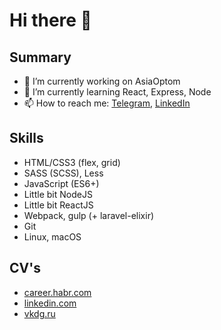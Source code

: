 # Hi there 👋
## Summary

* 🔭 I’m currently working on AsiaOptom
* 🌱 I’m currently learning React, Express, Node
* 📫 How to reach me: [Telegram](https://t.me/exportDefault), [LinkedIn](https://linkedin.com/in/vkgrd)

## Skills
* HTML/CSS3 (flex, grid)
* SASS (SCSS), Less
* JavaScript (ES6+)
* Little bit NodeJS
* Little bit ReactJS
* Webpack, gulp (+ laravel-elixir)
* Git
* Linux, macOS

## CV's
* [career.habr.com](https://career.habr.com/vkdg)
* [linkedin.com](https://linkedin.com/in/vkgrd)
* [vkdg.ru](https://vkdg.ru)




<!--
**vkdg/vkdg** is a ✨ _special_ ✨ repository because its `README.md` (this file) appears on your GitHub profile.

Here are some ideas to get you started:

- 🔭 I’m currently working on ...
- 🌱 I’m currently learning ...
- 👯 I’m looking to collaborate on ...
- 🤔 I’m looking for help with ...
- 💬 Ask me about ...
- 📫 How to reach me: ...
- 😄 Pronouns: ...
- ⚡ Fun fact: ...
-->
